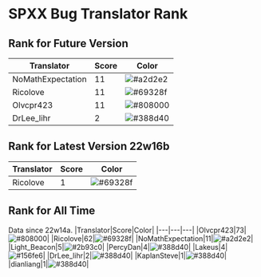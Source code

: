 # SPXX Bug Translator Rank
## Rank for Future Version
|Translator|Score|Color|
|---|---|---|
|NoMathExpectation|11|![#a2d2e2](https://via.placeholder.com/15/a2d2e2/000000?text=+)|
|Ricolove|11|![#69328f](https://via.placeholder.com/15/69328f/000000?text=+)|
|Olvcpr423|11|![#808000](https://via.placeholder.com/15/808000/000000?text=+)|
|DrLee_lihr|2|![#388d40](https://via.placeholder.com/15/388d40/000000?text=+)|
## Rank for Latest Version 22w16b
|Translator|Score|Color|
|---|---|---|
|Ricolove|1|![#69328f](https://via.placeholder.com/15/69328f/000000?text=+)|
## Rank for All Time
Data since 22w14a.
|Translator|Score|Color|
|---|---|---|
|Olvcpr423|73|![#808000](https://via.placeholder.com/15/808000/000000?text=+)|
|Ricolove|62|![#69328f](https://via.placeholder.com/15/69328f/000000?text=+)|
|NoMathExpectation|11|![#a2d2e2](https://via.placeholder.com/15/a2d2e2/000000?text=+)|
|Light_Beacon|5|![#2b93c0](https://via.placeholder.com/15/2b93c0/000000?text=+)|
|PercyDan|4|![#388d40](https://via.placeholder.com/15/388d40/000000?text=+)|
|Lakeus|4|![#156fe6](https://via.placeholder.com/15/156fe6/000000?text=+)|
|DrLee_lihr|2|![#388d40](https://via.placeholder.com/15/388d40/000000?text=+)|
|KaplanSteve|1|![#388d40](https://via.placeholder.com/15/388d40/000000?text=+)|
|dianliang|1|![#388d40](https://via.placeholder.com/15/388d40/000000?text=+)|
